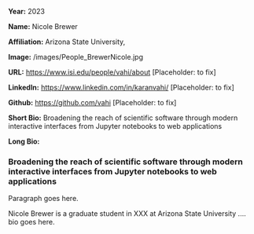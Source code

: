 **Year:** 2023

**Name:** Nicole Brewer 

**Affiliation:** Arizona State University,

**Image:** /images/People_BrewerNicole.jpg

**URL:** https://www.isi.edu/people/vahi/about [Placeholder: to fix]

**LinkedIn:** https://www.linkedin.com/in/karanvahi/ [Placeholder: to fix]

**Github:** https://github.com/vahi [Placeholder: to fix]

**Short Bio:** Broadening the reach of scientific software through modern interactive interfaces from Jupyter notebooks to web applications

**Long Bio:**
### Broadening the reach of scientific software through modern interactive interfaces from Jupyter notebooks to web applications 
Paragraph goes here.

Nicole Brewer is a graduate student in XXX at Arizona State University .... bio goes here. 
